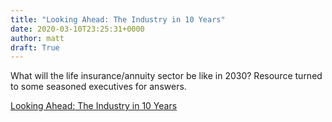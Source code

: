 ```yaml
---
title: "Looking Ahead: The Industry in 10 Years"
date: 2020-03-10T23:25:31+0000
author: matt
draft: True
---
```

What will the life insurance/annuity sector be like in 2030? Resource turned to some seasoned executives for answers.

[ Looking Ahead: The Industry in 10 Years ]( https://editions.mydigitalpublication.com/publication/?m=59422&amp;i=652319&amp;p=36 )
